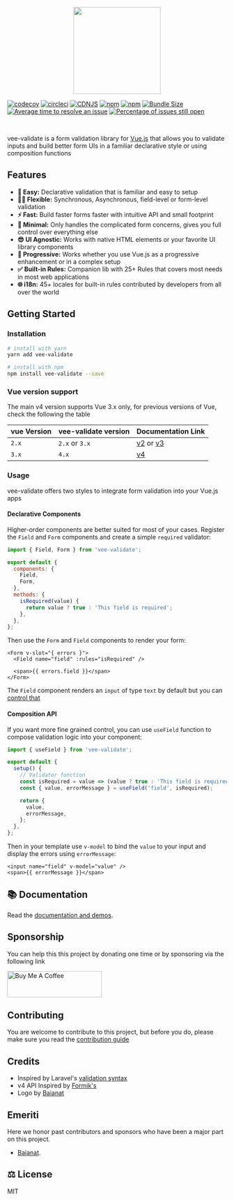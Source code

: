 <p align="center">
  <a href="https://vee-validate.logaretm.com" target="_blank">
    <img width="200" src="https://raw.githubusercontent.com/logaretm/vee-validate/main/logo.png">
  </a>
</p>

<p align="center">

[![codecov](https://codecov.io/gh/logaretm/vee-validate/branch/main/graph/badge.svg)](https://codecov.io/gh/logaretm/vee-validate)
[![circleci](https://circleci.com/gh/logaretm/vee-validate.svg?style=svg)](https://circleci.com/gh/logaretm/vee-validate)
[![CDNJS](https://img.shields.io/cdnjs/v/vee-validate.svg)](https://cdnjs.com/libraries/vee-validate/)
[![npm](https://img.shields.io/npm/dm/vee-validate.svg)](https://npm-stat.com/charts.html?package=vee-validate)
[![npm](https://img.shields.io/npm/v/vee-validate.svg)](https://www.npmjs.com/package/vee-validate)
[![Bundle Size](https://badgen.net/bundlephobia/minzip/vee-validate)](https://bundlephobia.com/result?p=vee-validate)
[![Average time to resolve an issue](http://isitmaintained.com/badge/resolution/logaretm/vee-validate.svg)](http://isitmaintained.com/project/logaretm/vee-validate 'Average time to resolve an issue')
[![Percentage of issues still open](https://isitmaintained.com/badge/open/logaretm/vee-validate.svg)](https://isitmaintained.com/project/logaretm/vee-validate 'Percentage of issues still open')

</p>
<br>

vee-validate is a form validation library for [Vue.js](https://vuejs.org/) that allows you to validate inputs and build better form UIs in a familiar declarative style or using composition functions

## Features

- **🍞 Easy:** Declarative validation that is familiar and easy to setup
- **🧘‍♀️ Flexible:** Synchronous, Asynchronous, field-level or form-level validation
- **⚡️ Fast:** Build faster forms faster with intuitive API and small footprint
- **🏏 Minimal:** Only handles the complicated form concerns, gives you full control over everything else
- **😎 UI Agnostic:** Works with native HTML elements or your favorite UI library components
- **🦾 Progressive:** Works whether you use Vue.js as a progressive enhancement or in a complex setup
- **✅ Built-in Rules:** Companion lib with 25+ Rules that covers most needs in most web applications
- **🌐 i18n:** 45+ locales for built-in rules contributed by developers from all over the world

## Getting Started

### Installation

```sh
# install with yarn
yarn add vee-validate

# install with npm
npm install vee-validate --save
```

### Vue version support

The main v4 version supports Vue 3.x only, for previous versions of Vue, check the following the table

| vue Version | vee-validate version | Documentation Link                                                                       |
| ----------- | -------------------- | ---------------------------------------------------------------------------------------- |
| `2.x`       | `2.x` or `3.x`       | [v2](https://vee-validate.logaretm.com/v2) or [v3](https://vee-validate.logaretm.com/v3) |
| `3.x`       | `4.x`                | [v4](https://vee-validate.logaretm.com/v4)                                               |

### Usage

vee-validate offers two styles to integrate form validation into your Vue.js apps

#### Declarative Components

Higher-order components are better suited for most of your cases. Register the `Field` and `Form` components and create a simple `required` validator:

```js
import { Field, Form } from 'vee-validate';

export default {
  components: {
    Field,
    Form,
  },
  methods: {
    isRequired(value) {
      return value ? true : 'This field is required';
    },
  },
};
```

Then use the `Form` and `Field` components to render your form:

```vue
<Form v-slot="{ errors }">
  <Field name="field" :rules="isRequired" />

  <span>{{ errors.field }}</span>
</Form>
```

The `Field` component renders an `input` of type `text` by default but you can [control that](https://vee-validate.logaretm.com/v4/api/field#rendering-fields)

#### Composition API

If you want more fine grained control, you can use `useField` function to compose validation logic into your component:

```js
import { useField } from 'vee-validate';

export default {
  setup() {
    // Validator function
    const isRequired = value => (value ? true : 'This field is required');
    const { value, errorMessage } = useField('field', isRequired);

    return {
      value,
      errorMessage,
    };
  },
};
```

Then in your template use `v-model` to bind the `value` to your input and display the errors using `errorMessage`:

```vue
<input name="field" v-model="value" />
<span>{{ errorMessage }}</span>
```

## 📚 Documentation

Read the [documentation and demos](https://vee-validate.logaretm.com/v4).

## Sponsorship

You can help this this project by donating one time or by sponsoring via the following link

<a href="https://www.buymeacoffee.com/logaretm" target="_blank"><img src="https://cdn.buymeacoffee.com/buttons/v2/default-red.png" alt="Buy Me A Coffee" height="60" width="217" ></a>

## Contributing

You are welcome to contribute to this project, but before you do, please make sure you read the [contribution guide](CONTRIBUTING.md)

## Credits

- Inspired by Laravel's [validation syntax](https://laravel.com/docs/5.4/validation)
- v4 API Inspired by [Formik's](https://github.com/formium/formik)
- Logo by [Baianat](https://github.com/baianat)

## Emeriti

Here we honor past contributors and sponsors who have been a major part on this project.

- [Baianat](https://github.com/baianat).

## ⚖️ License

MIT

